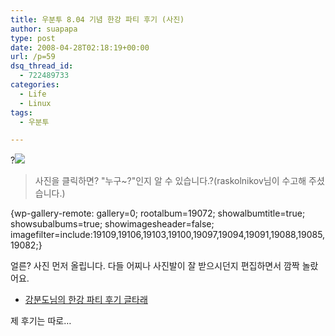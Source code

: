 ```yaml
---
title: 우분투 8.04 기념 한강 파티 후기 (사진)
author: suapapa
type: post
date: 2008-04-28T02:18:19+00:00
url: /p=59
dsq_thread_id:
  - 722489733
categories:
  - Life
  - Linux
tags:
  - 우분투

---
```

?[![](https://homin.dev/asset/blog/2008/04/imgp9594_hdr.jpg)](http://www.ubuntu.or.kr/viewtopic.php?p=650#p650)

> 사진을 클릭하면? "누구~?"인지 알 수 있습니다.?(raskolnikov님이 수고해 주셨습니다.)



{wp-gallery-remote: gallery=0; rootalbum=19072; showalbumtitle=true; showsubalbums=true; showimagesheader=false; imagefilter=include:19109,19106,19103,19100,19097,19094,19091,19088,19085,19082;}

얼른? 사진 먼저 올립니다. 다들 어찌나 사진발이 잘 받으시던지 편집하면서 깜짝 놀랐어요.

  * [강분도님의 한강 파티 후기 글타래][1]

제 후기는 따로&#8230;

 [1]: http://www.ubuntu.or.kr/viewtopic.php?f=4&t=200
